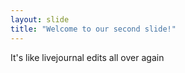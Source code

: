 ```yaml
---
layout: slide
title: "Welcome to our second slide!"
---
```

It's like livejournal edits all over again

